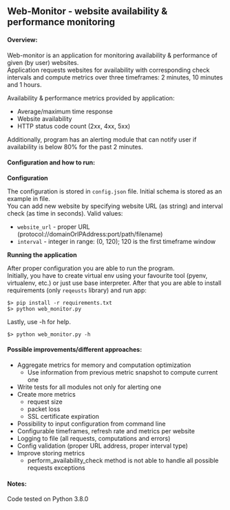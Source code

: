 ## Web-Monitor - website availability & performance monitoring

#### Overview:
Web-monitor is an application for monitoring availability & performance of given (by user) websites.  
Application requests websites for availability with corresponding check intervals and compute metrics over three timeframes: 2 minutes, 10 minutes and 1 hours.


Availability & performance metrics provided by application:
* Average/maximum time response
* Website availability
* HTTP status code count (2xx, 4xx, 5xx)

Additionally, program has an alerting module that can notify user if availability is below 80% for the past 2 minutes.
#### Configuration and how to run:
**Configuration**

The configuration is stored in `config.json` file. Initial schema is stored as an example in file.  
You can add new website by specifying website URL (as string) and interval check (as time in seconds).
Valid values:
* `website_url` - proper URL (protocol://domainOrIPAddress:port/path/filename)
* `interval` - integer in range: (0, 120); 120 is the first timeframe window
   
**Running the application**

After proper configuration you are able to run the program.   
Initially, you have to create virtual env using your favourite tool (pyenv, virtualenv, etc.) or just use base interpreter.
After that you are able to install requirements (only `reqeusts` library) and run app:
```
$> pip install -r requirements.txt
$> python web_monitor.py
```
Lastly, use -h for help.
```
$> python web_monitor.py -h
```


 
#### Possible improvements/different approaches:
* Aggregate metrics for memory and computation optimization
    * Use information from previous metric snapshot to compute current one
* Write tests for all modules not only for alerting one
* Create more metrics
    * request size
    * packet loss
    * SSL certificate expiration
* Possibility to input configuration from command line
* Configurable timeframes, refresh rate and metrics per website
* Logging to file (all requests, computations and errors)
* Config validation (proper URL address, proper interval type)
* Improve storing metrics
    * perform_availability_check method is not able to handle all possible requests exceptions
 
#### Notes:
Code tested on Python 3.8.0